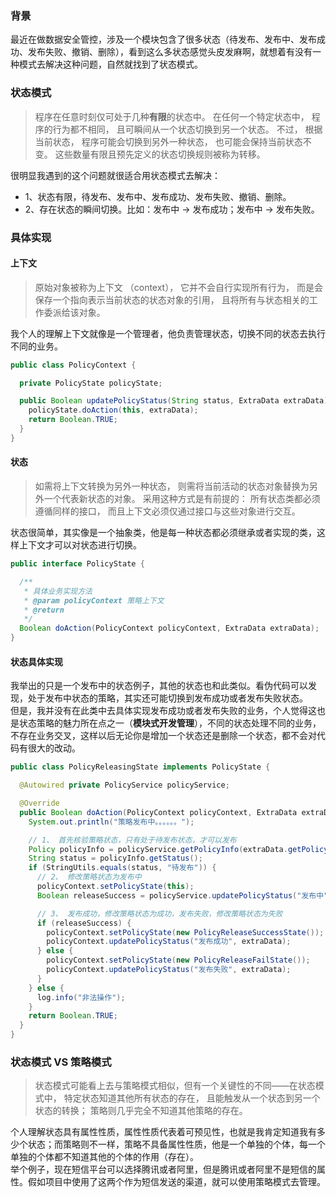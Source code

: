 ### 背景
最近在做数据安全管控，涉及一个模块包含了很多状态（待发布、发布中、发布成功、发布失败、撤销、删除），看到这么多状态感觉头皮发麻啊，就想着有没有一种模式去解决这种问题，自然就找到了状态模式。  

### 状态模式
> 程序在任意时刻仅可处于几种**有限**的状态中。 在任何一个特定状态中， 程序的行为都不相同， 且可瞬间从一个状态切换到另一个状态。 不过， 根据当前状态， 程序可能会切换到另外一种状态， 也可能会保持当前状态不变。 这些数量有限且预先定义的状态切换规则被称为转移。  

很明显我遇到的这个问题就很适合用状态模式去解决：
- 1、状态有限，待发布、发布中、发布成功、发布失败、撤销、删除。
- 2、存在状态的瞬间切换。比如：发布中 -> 发布成功；发布中 -> 发布失败。

### 具体实现

#### 上下文
> 原始对象被称为上下文 （context）， 它并不会自行实现所有行为， 而是会保存一个指向表示当前状态的状态对象的引用， 且将所有与状态相关的工作委派给该对象。  

我个人的理解上下文就像是一个管理者，他负责管理状态，切换不同的状态去执行不同的业务。
```java
public class PolicyContext {

  private PolicyState policyState;

  public Boolean updatePolicyStatus(String status, ExtraData extraData) {
    policyState.doAction(this, extraData);
    return Boolean.TRUE;
  }
}
```

#### 状态
> 如需将上下文转换为另外一种状态， 则需将当前活动的状态对象替换为另外一个代表新状态的对象。 采用这种方式是有前提的： 所有状态类都必须遵循同样的接口， 而且上下文必须仅通过接口与这些对象进行交互。  

状态很简单，其实像是一个抽象类，他是每一种状态都必须继承或者实现的类，这样上下文才可以对状态进行切换。
```java
public interface PolicyState {

  /**
   * 具体业务实现方法
   * @param policyContext 策略上下文
   * @return
   */
  Boolean doAction(PolicyContext policyContext, ExtraData extraData);
}
```


#### 状态具体实现
我举出的只是一个发布中的状态例子，其他的状态也和此类似。看伪代码可以发现，处于发布中状态的策略，其实还可能切换到发布成功或者发布失败状态。  
但是，我并没有在此类中去具体实现发布成功或者发布失败的业务，个人觉得这也是状态策略的魅力所在点之一（**模块式开发管理**），不同的状态处理不同的业务，不存在业务交叉，这样以后无论你是增加一个状态还是删除一个状态，都不会对代码有很大的改动。  

```java
public class PolicyReleasingState implements PolicyState {

  @Autowired private PolicyService policyService;

  @Override
  public Boolean doAction(PolicyContext policyContext, ExtraData extraData) {
    System.out.println("策略发布中。。。。。。");

    // 1、 首先核验策略状态，只有处于待发布状态，才可以发布
    Policy policyInfo = policyService.getPolicyInfo(extraData.getPolicyId());
    String status = policyInfo.getStatus();
    if (StringUtils.equals(status, "待发布")) {
      // 2、 修改策略状态为发布中
      policyContext.setPolicyState(this);
      Boolean releaseSuccess = policyService.updatePolicyStatus("发布中");

      // 3、 发布成功，修改策略状态为成功，发布失败，修改策略状态为失败
      if (releaseSuccess) {
        policyContext.setPolicyState(new PolicyReleaseSuccessState());
        policyContext.updatePolicyStatus("发布成功", extraData);
      } else {
        policyContext.setPolicyState(new PolicyReleaseFailState());
        policyContext.updatePolicyStatus("发布失败", extraData);
      }
    } else {
      log.info("非法操作");
    }
    return Boolean.TRUE;
  }
}
```

### 状态模式 VS 策略模式

> 状态模式可能看上去与策略模式相似，但有一个关键性的不同——在状态模式中， 特定状态知道其他所有状态的存在， 且能触发从一个状态到另一个状态的转换； 策略则几乎完全不知道其他策略的存在。

个人理解状态具有属性性质，属性性质代表着可预见性，也就是我肯定知道我有多少个状态；而策略则不一样，策略不具备属性性质，他是一个单独的个体，每一个单独的个体都不知道其他的个体的作用（存在）。  
举个例子，现在短信平台可以选择腾讯或者阿里，但是腾讯或者阿里不是短信的属性。假如项目中使用了这两个作为短信发送的渠道，就可以使用策略模式去管理。

